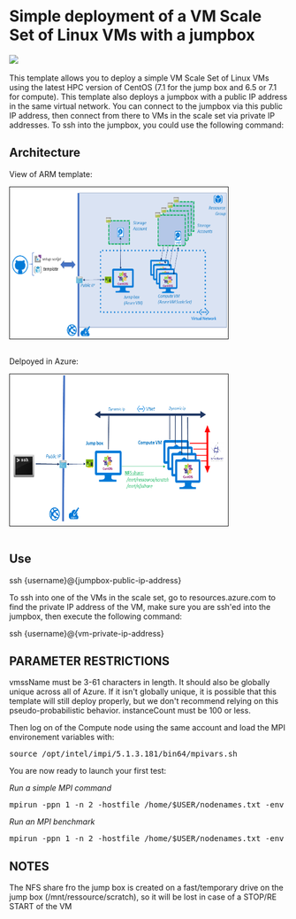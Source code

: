 Simple deployment of a VM Scale Set of Linux VMs with a jumpbox
===================================================

<a href="https://portal.azure.com/#create/Microsoft.Template/uri/https%3A%2F%2Fraw.githubusercontent.com%2FthovarMS%2F5clickTemplates%2Fmaster%2FRawCluster%2Fazuredeploy.json" target="_blank">
    <img src="http://azuredeploy.net/deploybutton.png"/>
</a>

This template allows you to deploy a simple VM Scale Set of Linux VMs using the latest HPC version of CentOS (7.1 for the jump box and 6.5 or 7.1 for compute). This template also deploys a jumpbox with a public IP address in the same virtual network. You can connect to the jumpbox via this public IP address, then connect from there to VMs in the scale set via private IP addresses. To ssh into the jumpbox, you could use the following command:

<b>Architecture</b>
-----------------

View of ARM template:

<img src="https://github.com/thovarMS/5clickTemplates/blob/master/RawCluster/AzureARM-.PNG"  align="middle" width="395" height="274"  alt="hpc_vmss_architecture" border="1"/> <br></br>

Delpoyed in Azure: 

<img src="https://github.com/thovarMS/5clickTemplates/blob/master/RawCluster/Architecture-.PNG"  align="middle" width="395" height="274"  alt="hpc_vmss_architecture" border="1"/> <br></br>

<b>Use</b>
-----------------

ssh {username}@{jumpbox-public-ip-address}

To ssh into one of the VMs in the scale set, go to resources.azure.com to find the private IP address of the VM, make sure you are ssh'ed into the jumpbox, then execute the following command:



ssh {username}@{vm-private-ip-address}

<b>PARAMETER RESTRICTIONS</b>
-----------------

vmssName must be 3-61 characters in length. It should also be globally unique across all of Azure. If it isn't globally unique, it is possible that this template will still deploy properly, but we don't recommend relying on this pseudo-probabilistic behavior.
instanceCount must be 100 or less.

Then log on of the Compute node using the same account and load the MPI environement variables with:

<pre class="prettyprint copy-to-clipboard " >source /opt/intel/impi/5.1.3.181/bin64/mpivars.sh</pre>
  
You are now ready to launch your first test:

<i>Run a simple MPI command</i>
<pre class="prettyprint copy-to-clipboard " >mpirun -ppn 1 -n 2 -hostfile /home/$USER/nodenames.txt -env I_MPI_FABRICS=shm:dapl -env I_MPI_DAPL_PROVIDER=ofa-v2-ib0 -env I_MPI_DYNAMIC_CONNECTION=0 hostname</pre>

<i>Run an MPI benchmark</i>
<pre class="prettyprint copy-to-clipboard " >mpirun -ppn 1 -n 2 -hostfile /home/$USER/nodenames.txt -env I_MPI_FABRICS=dapl     -env I_MPI_DAPL_PROVIDER=ofa-v2-ib0 -env I_MPI_DYNAMIC_CONNECTION=0 IMB-MPI1 pingpong</pre>

     
<b>NOTES</b>
-----------------

The NFS share fro the jump box is created on a fast/temporary drive on the jump box (/mnt/ressource/scratch), so it will be lost in case of a STOP/RE START of the VM
